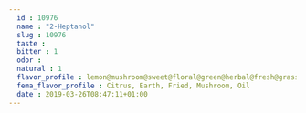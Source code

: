```yaml
---
  id : 10976
  name : "2-Heptanol"
  slug : 10976
  taste : 
  bitter : 1
  odor : 
  natural : 1
  flavor_profile : lemon@mushroom@sweet@floral@green@herbal@fresh@grass@bitter@fruity
  fema_flavor_profile : Citrus, Earth, Fried, Mushroom, Oil
  date : 2019-03-26T08:47:11+01:00
---
```



